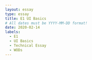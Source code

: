 ```yaml
---
layout: essay
type: essay
title: E1 UI Basics 
# All dates must be YYYY-MM-DD format!
date: 2020-02-14
labels:
  - E1
  - UI Basics 
  - Technical Essay
  - WODs
---
```

